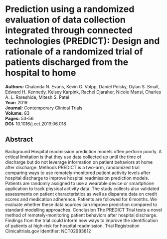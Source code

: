# Prediction using a randomized evaluation of data collection integrated through connected technologies (PREDICT): Design and rationale of a randomized trial of patients discharged from the hospital to home

**Authors:** Chalanda N. Evans, Kevin G. Volpp, Daniel Polsky, Dylan S. Small, Edward H. Kennedy, Kelsey Karpink, Rachel Djaraher, Nicole Mansi, Charles A. L. Rareshide, Mitesh S. Patel  
**Year:** 2019  
**Journal:** Contemporary Clinical Trials  
**Volume:** 83  
**Pages:** 53-56  
**DOI:** 10.1016/j.cct.2019.06.018  

## Abstract
Background
Hospital readmission prediction models often perform poorly. A critical limitation is that they use data collected up until the time of discharge but do not leverage information on patient behaviors at home after discharge.
Methods
PREDICT is a two-arm, randomized trial comparing ways to use remotely-monitored patient activity levels after hospital discharge to improve hospital readmission prediction models. Patients are randomly assigned to use a wearable device or smartphone application to track physical activity data. The study collects also validated assessments on patient characteristics as well as disparate data on credit scores and medication adherence. Patients are followed for 6 months. We evaluate whether these data sources can improve prediction compared to standard modelling approaches.
Conclusion
The PREDICT Trial tests a novel method of remotely-monitoring patient behaviors after hospital discharge. Findings from the trial could inform new ways to improve the identification of patients at high-risk for hospital readmission.
Trial Registration
Clinicaltrials.gov Identifier: NCT02983812

